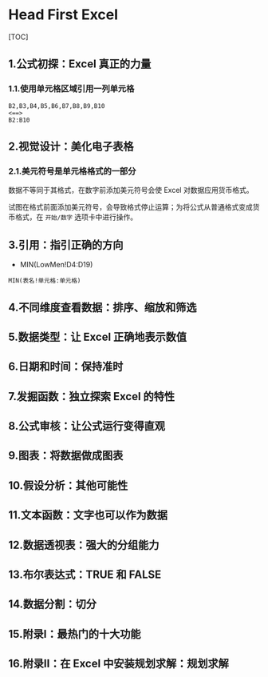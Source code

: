 # Head First Excel

[TOC]

## 1.公式初探：Excel 真正的力量

### 1.1.使用单元格区域引用一列单元格

```
B2,B3,B4,B5,B6,B7,B8,B9,B10
<==>
B2:B10
```

## 2.视觉设计：美化电子表格

### 2.1.美元符号是单元格格式的一部分

数据不等同于其格式，在数字前添加美元符号会使 Excel 对数据应用货币格式。

试图在格式前面添加美元符号，会导致格式停止运算；为将公式从普通格式变成货币格式，在 `开始/数字` 选项卡中进行操作。

## 3.引用：指引正确的方向

- MIN(LowMen!D4:D19)

```
MIN(表名!单元格:单元格)
```

## 4.不同维度查看数据：排序、缩放和筛选

## 5.数据类型：让 Excel 正确地表示数值

## 6.日期和时间：保持准时

## 7.发掘函数：独立探索 Excel 的特性

## 8.公式审核：让公式运行变得直观

## 9.图表：将数据做成图表

## 10.假设分析：其他可能性

## 11.文本函数：文字也可以作为数据

## 12.数据透视表：强大的分组能力

## 13.布尔表达式：TRUE 和 FALSE

## 14.数据分割：切分

## 15.附录I：最热门的十大功能

## 16.附录II：在 Excel 中安装规划求解：规划求解
